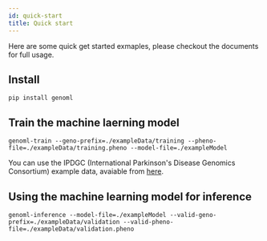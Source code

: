 ```yaml
---
id: quick-start
title: Quick start
---
```


Here are some quick get started exmaples, please checkout the documents for full usage.

## Install 
`pip install genoml`

## Train the machine laerning model 
`genoml-train --geno-prefix=./exampleData/training --pheno-file=./exampleData/training.pheno --model-file=./exampleModel`

You can use the IPDGC (International Parkinson's Disease Genomics Consortium) example data, avaiable from [here](https://github.com/ipdgc/GenoML-Brief-Intro/raw/master/exampleData.zip).

## Using the machine learning model for inference
`genoml-inference --model-file=./exampleModel --valid-geno-prefix=./exampleData/validation --valid-pheno-file=./exampleData/validation.pheno`
